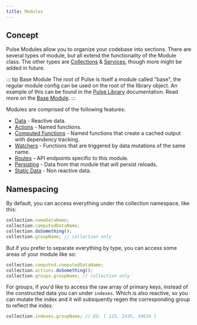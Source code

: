 ```yaml
---
title: Modules
---
```


## Concept

Pulse Modules allow you to organize your codebase into sections. There are several types of module, but all extend the functionality of the Module class. The other types are [Collections]() & [Services](), though more might be added in future.

::: tip Base Module
The root of Pulse is itself a module called "base", the regular module config can be used on the root of the library object. An example of this can be found in the [Pulse Library]() documentation. Read more on the [Base Module]().
:::

Modules are comprised of the following features:

- [Data]() - Reactive data.
- [Actions]() - Named functions.
- [Computed Functions]() - Named functions that create a cached output with dependency tracking.
- [Watchers]() - Functions that are triggered by data mutations of the same name.
- [Routes]() - API endpoints specific to this module.
- [Persisting]() - Data from that module that will persist reloads. 
- [Static Data]() - Non reactive data.


## Namespacing

By default, you can access everything under the collection namespace, like this:

```js
collection.someDataName;
collection.computedDataName;
collection.doSomething();
collection.groupName; // collection only
```

But if you prefer to separate everything by type, you can access some areas of your module like so:

```js
collection.computed.computedDataName;
collection.actions.doSomething();
collection.groups.groupName; // collection only
```

For groups, if you'd like to access the raw array of primary keys, instead of the constructed data you can under `indexes`. Which is also reactive, so you can mutate the index and it will subsquently regen the corresponding group to reflect the index.

```js
collection.indexes.groupName; // EG: [ 123, 1435, 34634 ]
```


